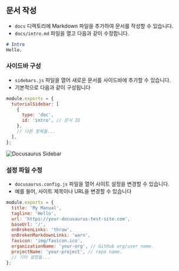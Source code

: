 ## 문서 작성

- `docs` 디렉토리에 Markdown 파일을 추가하여 문서를 작성할 수 있습니다. 
- `docs/intro.md` 파일을 열고 다음과 같이 수정합니다.

```md
# Intro
Hello. 
```

### 사이드바 구성
- `sidebars.js` 파일을 열어 새로운 문서를 사이드바에 추가할 수 있습니다. 
- 기본적으로 다음과 같이 구성됩니다

```js
module.exports = {
  tutorialSidebar: [
    {
      type: 'doc',
      id: 'intro', // 문서 ID
    },
    // 다른 항목들...
  ],
};
```

![Docusaurus Sidebar](/Resources/docu_sidebar.png)

### 설정 파일 수정
- `docusaurus.config.js` 파일을 열어 사이트 설정을 변경할 수 있습니다. 
- 예를 들어, 사이트 제목이나 URL을 변경할 수 있습니다

```js
module.exports = {
  title: 'My Manual',
  tagline: 'Hello',
  url: 'https://your-docusaurus-test-site.com',
  baseUrl: '/',
  onBrokenLinks: 'throw',
  onBrokenMarkdownLinks: 'warn',
  favicon: 'img/favicon.ico',
  organizationName: 'your-org', // GitHub org/user name.
  projectName: 'your-project', // repo name.
  // 기타 설정들...
};
```